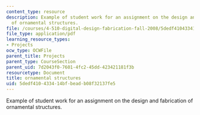 ```yaml
---
content_type: resource
description: Example of student work for an assignment on the design and fabrication
  of ornamental structures.
file: /courses/4-510-digital-design-fabrication-fall-2008/5dedf410433414bfbeadb08f32137fe5_assn5_example2.pdf
file_type: application/pdf
learning_resource_types:
- Projects
ocw_type: OCWFile
parent_title: Projects
parent_type: CourseSection
parent_uid: 7d2043f0-7601-4fc2-45dd-423421181f3b
resourcetype: Document
title: ornamental structures
uid: 5dedf410-4334-14bf-bead-b08f32137fe5
---
```

Example of student work for an assignment on the design and fabrication of ornamental structures.


